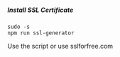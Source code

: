 ##### Install SSL Certificate

```
sudo -s
npm run ssl-generator
```
Use the script or use sslforfree.com